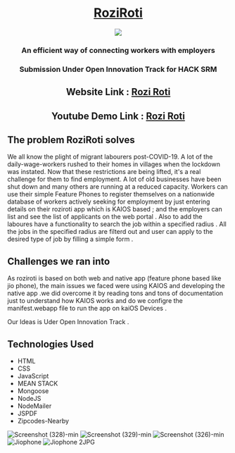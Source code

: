   <div align="center">
  <h1><a href="http://roziroti.herokuapp.com/">RoziRoti</a></h1>
  <img src="https://user-images.githubusercontent.com/55325257/99894222-f0bd5580-2ca8-11eb-80e5-e7ed38f5694c.png">
  <h3>An efficient way of connecting workers with employers</h>
  <h3> Submission Under Open Innovation Track for HACK SRM </h3>
  
  <h2>Website Link : <a href="http://roziroti.herokuapp.com/">Rozi Roti</a><h2>
  <h2>Youtube Demo Link : <a href="https://www.youtube.com/watch?v=1E4vDdO7tj4">Rozi Roti</a><h2>
    
  
  </div>
 


<h2>The problem RoziRoti solves</h2>
<p> We all know the plight of migrant labourers post-COVID-19. A lot of the daily-wage-workers rushed to their homes in villages when the lockdown was instated. Now that these restrictions are being lifted, it's a real challenge for them to find employment. A lot of old businesses have been shut down and many others are running at a reduced capacity. Workers can use their simple Feature Phones to register themselves on a nationwide database of workers actively seeking for employment by just entering details on their roziroti app which is KAIOS based ; and the employers can list and see the list of applicants on the web portal . Also to add the laboures have a functionality to search the job within a specified radius . All the jobs in the specified radius are filterd out and user can apply to the desired type of job by filling a simple form .</p>


<h2> Challenges we ran into</h2>
<p>
As roziroti is based on both web and native app (feature phone based like jio phone), the main issues we faced were using KAIOS and developing the native app .we did overcome it by reading tons and tons of documentation just to understand how KAIOS works and do we configre the manifest.webapp file to run the app on kaiOS Devices .

Our Ideas is Uder Open Innovation Track .</p>


<h2>Technologies Used </h2>
<ul>
  <li>HTML</li>
  <li>CSS</li> 
  <li>JavaScript</li> 
  <li>MEAN STACK</li> 
  <li>Mongoose</li>
  <li>NodeJS</li> 
  <li>NodeMailer</li> 
  <li>JSPDF</li> 
  <li>Zipcodes-Nearby</li> 
 </ul>




![Screenshot (328)-min](https://user-images.githubusercontent.com/55325257/99893612-98398880-2ca7-11eb-890a-affa95473eae.png)
![Screenshot (329)-min](https://user-images.githubusercontent.com/55325257/99893616-9a034c00-2ca7-11eb-8bd7-999b35ba5f90.png)
![Screenshot (326)-min](https://user-images.githubusercontent.com/55325257/99893617-9a034c00-2ca7-11eb-9bd6-2a06c17e8268.png)
![Jiophone](https://user-images.githubusercontent.com/55325257/99893566-22cdb800-2ca7-11eb-872b-90eee98ca085.JPG)
![Jiophone 2JPG](https://user-images.githubusercontent.com/55325257/99893568-23fee500-2ca7-11eb-9d67-aaca8bf4c52e.JPG)






